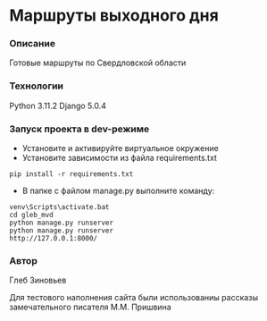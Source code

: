 # Маршруты выходного дня
### Описание
Готовые маршруты по Свердловской области
### Технологии
Python 3.11.2
Django 5.0.4
### Запуск проекта в dev-режиме
- Установите и активируйте виртуальное окружение
- Установите зависимости из файла requirements.txt
```
pip install -r requirements.txt
``` 
- В папке с файлом manage.py выполните команду:
```
venv\Scripts\activate.bat
cd gleb_mvd
python manage.py runserver
python manage.py runserver
http://127.0.0.1:8000/
```
### Автор
Глеб Зиновьев

Для тестового наполнения сайта были использованиы рассказы замечательного писателя М.М. Пришвина